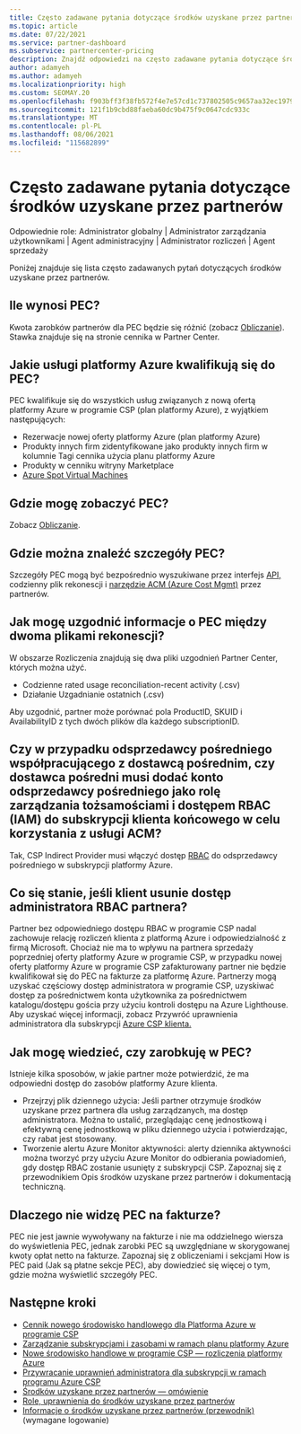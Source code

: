 ```yaml
---
title: Często zadawane pytania dotyczące środków uzyskane przez partnerów
ms.topic: article
ms.date: 07/22/2021
ms.service: partner-dashboard
ms.subservice: partnercenter-pricing
description: Znajdź odpowiedzi na często zadawane pytania dotyczące środków uzyskane przez partnerów.
author: adamyeh
ms.author: adamyeh
ms.localizationpriority: high
ms.custom: SEOMAY.20
ms.openlocfilehash: f903bff3f38fb572f4e7e57cd1c737802505c9657aa32ec19790b67bbb085d35
ms.sourcegitcommit: 121f1b9cbd88faeba60dc9b475f9c0647cdc933c
ms.translationtype: MT
ms.contentlocale: pl-PL
ms.lasthandoff: 08/06/2021
ms.locfileid: "115682899"
---
```

# <a name="frequently-asked-questions-for-partner-earned-credit"></a>Często zadawane pytania dotyczące środków uzyskane przez partnerów

Odpowiednie role: Administrator globalny | Administrator zarządzania użytkownikami | Agent administracyjny | Administrator rozliczeń | Agent sprzedaży

Poniżej znajduje się lista często zadawanych pytań dotyczących środków uzyskane przez partnerów.

## <a name="how-much-is-pec"></a>Ile wynosi PEC?

Kwota zarobków partnerów dla PEC będzie się różnić (zobacz [Obliczanie](partner-earned-credit-explanation.md#calculation)). Stawka znajduje się na stronie cennika w Partner Center.

## <a name="what-azure-services-are-eligible-for-pec"></a>Jakie usługi platformy Azure kwalifikują się do PEC?

PEC kwalifikuje się do wszystkich usług związanych z nową ofertą platformy Azure w programie CSP (plan platformy Azure), z wyjątkiem następujących: 
- Rezerwacje nowej oferty platformy Azure (plan platformy Azure)
- Produkty innych firm zidentyfikowane jako produkty innych firm w kolumnie Tagi cennika użycia planu platformy Azure
- Produkty w cenniku witryny Marketplace
- [Azure Spot Virtual Machines](https://partner.microsoft.com/resources/collection/azure-spot-in-csp#/)

## <a name="where-can-i-see-pec"></a>Gdzie mogę zobaczyć PEC?

Zobacz [Obliczanie](partner-earned-credit-explanation.md#calculation).

## <a name="where-can-i-find-pec-details"></a>Gdzie można znaleźć szczegóły PEC?

Szczegóły PEC mogą być bezpośrednio wyszukiwane przez interfejs [API,](partner-earned-credit-explanation.md#calculation) codzienny plik rekonescji i [narzędzie ACM (Azure Cost Mgmt)](partner-earned-credit-explanation.md#azure-cost-management-and-pec) przez partnerów.

## <a name="how-can-i-reconcile-my-pec-information-across-the-two-recon-files"></a>Jak mogę uzgodnić informacje o PEC między dwoma plikami rekonescji?

W obszarze Rozliczenia znajdują się dwa pliki uzgodnień Partner Center, których można użyć.

- Codzienne rated usage reconciliation-recent activity (.csv)
- Działanie Uzgadnianie ostatnich (.csv)

Aby uzgodnić, partner może porównać pola ProductID, SKUID i AvailabilityID z tych dwóch plików dla każdego subscriptionID.

## <a name="for-an-indirect-reseller-working-with-an-indirect-provider-does-an-indirect-provider-need-to-add-the-indirect-resellers-account-as-an-rbac-identity-and-access-management-iam-role-to-the-end-customers-subscription-in-order-to-utilize-acm"></a>Czy w przypadku odsprzedawcy pośredniego współpracującego z dostawcą pośrednim, czy dostawca pośredni musi dodać konto odsprzedawcy pośredniego jako rolę zarządzania tożsamościami i dostępem RBAC (IAM) do subskrypcji klienta końcowego w celu korzystania z usługi ACM?

Tak, CSP Indirect Provider musi włączyć dostęp [RBAC](/azure/role-based-access-control/overview) do odsprzedawcy pośredniego w subskrypcji platformy Azure.

## <a name="what-happens-if-a-customer-removes-a-partners-rbac-admin-access"></a>Co się stanie, jeśli klient usunie dostęp administratora RBAC partnera?

Partner bez odpowiedniego dostępu RBAC w programie CSP nadal zachowuje relację rozliczeń klienta z platformą Azure i odpowiedzialność z firmą Microsoft. Chociaż nie ma to wpływu na partnera sprzedaży poprzedniej oferty platformy Azure w programie CSP, w przypadku nowej oferty platformy Azure w programie CSP zafakturowany partner nie będzie kwalifikował się do PEC na fakturze za platformę Azure. Partnerzy mogą uzyskać częściowy dostęp administratora w programie CSP, uzyskiwać dostęp za pośrednictwem konta użytkownika za pośrednictwem katalogu/dostępu gościa przy użyciu kontroli dostępu na Azure Lighthouse. Aby uzyskać więcej informacji, zobacz Przywróć uprawnienia administratora dla subskrypcji [Azure CSP klienta.](revoke-reinstate-csp.md)

## <a name="how-do-i-know-if-im-earning-pec"></a>Jak mogę wiedzieć, czy zarobkuję w PEC?

Istnieje kilka sposobów, w jakie partner może potwierdzić, że ma odpowiedni dostęp do zasobów platformy Azure klienta.

- Przejrzyj plik dziennego użycia: Jeśli partner otrzymuje środków uzyskane przez partnera dla usług zarządzanych, ma dostęp administratora. Można to ustalić, przeglądając cenę jednostkową i efektywną cenę jednostkową w pliku dziennego użycia i potwierdzając, czy rabat jest stosowany.
- Tworzenie alertu Azure Monitor aktywności: [](/azure/azure-monitor/platform/alerts-activity-log) alerty dziennika aktywności można tworzyć przy użyciu Azure Monitor do odbierania powiadomień, gdy dostęp RBAC zostanie usunięty z subskrypcji CSP. Zapoznaj się z przewodnikiem Opis środków uzyskane przez partnerów i dokumentacją techniczną.

## <a name="why-dont-i-see-pec-on-the-invoice"></a>Dlaczego nie widzę PEC na fakturze?

PEC nie jest jawnie wywoływany na fakturze i nie ma oddzielnego wiersza do wyświetlenia PEC, jednak zarobki PEC są uwzględniane w skorygowanej kwoty opłat netto na fakturze. Zapoznaj się z obliczeniami i sekcjami How is PEC paid (Jak są płatne sekcje PEC), aby dowiedzieć się więcej o tym, gdzie można wyświetlić szczegóły PEC.

## <a name="next-steps"></a>Następne kroki

- [Cennik nowego środowisko handlowego dla Platforma Azure w programie CSP](azure-plan-price-list.md)
- [Zarządzanie subskrypcjami i zasobami w ramach planu platformy Azure](azure-plan-manage.md)
- [Nowe środowisko handlowe w programie CSP — rozliczenia platformy Azure](azure-plan-billing.md)
- [Przywracanie uprawnień administratora dla subskrypcji w ramach programu Azure CSP](revoke-reinstate-csp.md)
- [Środków uzyskane przez partnerów — omówienie](partner-earned-credit.md)
- [Role, uprawnienia do środków uzyskane przez partnerów](azure-roles-perms-pec.md)
- [Informacje o środków uzyskane przez partnerów (przewodnik)](https://partner.microsoft.com/resources/detail/understanding-partner-earned-credit-pdf) (wymagane logowanie)
